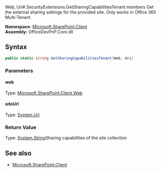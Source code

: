 Web, Uri# SecurityExtensions.GetSharingCapabilitiesTenant members
Get the external sharing settings for the provided site. Only works in Office 365 Multi-Tenant  

**Namespace:** [Microsoft.SharePoint.Client](Microsoft.SharePoint.Client.md)  
**Assembly:** OfficeDevPnP.Core.dll  
## Syntax
```C#
public static string GetSharingCapabilitiesTenant(Web, Uri)
```
### Parameters
#### web
Type: [Microsoft.SharePoint.Client.Web](Microsoft.SharePoint.Client.Web.md) 
#### 
#### siteUrl
Type: [System.Uri](System.Uri.md) 
#### 
### Return Value
Type: [System.String](System.String.md)Sharing capabilities of the site collection
## See also
- [Microsoft.SharePoint.Client](Microsoft.SharePoint.Client.md)
